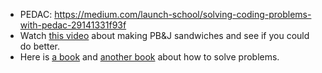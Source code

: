 - PEDAC:
  https://medium.com/launch-school/solving-coding-problems-with-pedac-29141331f93f
- Watch [this video](https://www.youtube.com/watch?v=cDA3_5982h8) about making
  PB&J sandwiches and see if you could do better.
- Here is
  [a book](https://www.amazon.com/Problem-Solving-101-Simple-People/dp/1591842425)
  and [another book](https://en.wikipedia.org/wiki/How_to_Solve_It) about how to
  solve problems.
